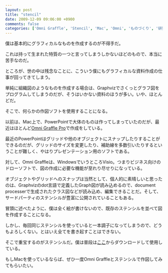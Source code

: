 ```yaml
---
layout: post
title: "stencil"
date: 2009-12-09 09:06:00 +0900
comments: false
categories: ['Omni Graffle', 'Stencil', 'Mac', 'Omni', 'ものづくり', '研究生活', 'Design']
---
```



僕は基本的にグラフィカルなものを作成するのが不得手だ。

これは持って生まれた特質の一つと言ってしまうしかないほどのもので、本当に苦手なのだ。

ところが、世の中は残念なことに、こういう僕にもグラフィカルな資料作成の仕事が回ってきてしまう。

単純に組織図のようなものを作成する場合は、Graphvizでさくっとグラフ図をプログラムしてしまうのだが、そうはいかない資料のほうが多い。いや、ほとんどだ。

そこで、何らかの作図ソフトを使用することになる。

以前は、Mac上で、PowerPointで大体のものは作ってしまっていたのだが、最近はほとんど[Omni Graffle Pro][1]で作成をしている。

最近のPowerPointはグリッドや他のオブジェクトにスナップしたりすることができるのだが、グリッドのサイズを変更したり、補助線を多数引いたりするということが難しく、やはりプレゼンテーション用のソフトである。

対して、Omni Graffleは、WindowsでいうところVisio。つまりビジネス向けのドローソフトで、図の作成に必要な機能が至れり尽せりになっている。

オブジェクトやグリッドへのスナップは当然として、個人的に素晴しいと思ったのは、Graphvizのdot言語で定義したGraph図が読み込めるので、document processerで生成されたクラス図などが読み込め、編集できることだ。そして、サードパーティのステンシルが豊富に公開されていることもある。

冒頭に述べたように、僕は全く絵が書けないので、既存のステンシルを並べて図を作成することになる。

しかし、毎回同じステンシルを使っていると一本調子になってしまうので、どうもよろしくない。とはいえ全てを書き起すことはできない。

そこで重宝するのがステンシルだ。僕は普段は[ここ][2]からダウンロードして使用している。

もしMacを使っているならば、ぜひ一度Omni Graffleとステンシルで作図してみてもらいたい。

  [1]: http://www.omnigroup.com/applications/OmniGraffle/

  [2]: http://graffletopia.com/
